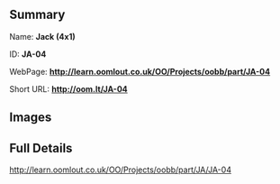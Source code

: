

## Summary
 
Name: __Jack (4x1)__

ID: __JA-04__

WebPage: __http://learn.oomlout.co.uk/OO/Projects/oobb/part/JA-04__

Short URL: __http://oom.lt/JA-04__


## Images




## Full Details

 http://learn.oomlout.co.uk/OO/Projects/oobb/part/JA/JA-04

